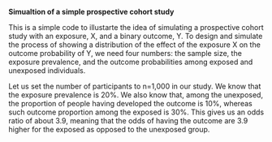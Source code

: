 **Simualtion of a simple prospective cohort study**

This is a simple code to illustarte the idea of simulating 
a prospective cohort study with an exposure, X, and a binary outcome, Y. 
To design and simulate the process of showing a distribution of the effect of the exposure X on the outcome probability of Y, we need four numbers: 
the sample size, the exposure prevalence, and the outcome probabilities among exposed and unexposed individuals. 

Let us set the number of participants to n=1,000 in our study. We know that the exposure prevalence is 20%. 
We also know that, among the unexposed, the proportion of people having developed the outcome is 10%, whereas such outcome 
proportion among the exposed is 30%. This gives us an odds ratio of about 3.9, meaning that the odds of having the outcome are 
3.9 higher for the exposed as opposed to the unexposed group. 
